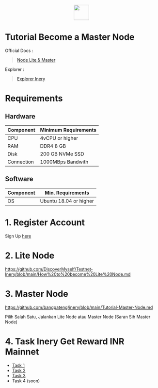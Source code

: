 </p>

<p align="center">
  <img height="50" height="auto" src="https://user-images.githubusercontent.com/38981255/184088981-3f7376ae-7039-4915-98f5-16c3637ccea3.PNG">
</p>

# Tutorial Become a Master Node

Official Docs :
> [Node Lite & Master](https://docs.inery.io/docs/category/lite--master-nodes)

Explorer :
> [Explorer Inery](https://explorer.inery.io/ "Explorer Inery")

# Requirements
## Hardware

|  Component |  Minimum Requirements |
| ------------ | ------------ |
| CPU  | 4vCPU or higher  |
| RAM | DDR4 8 GB  |
| Disk  | 200 GB NVMe SSD |
| Connection | 1000MBps Bandwith |

## Software

| Component | Min. Requirements |
| ------------ | ------------ |
| OS |  Ubuntu 18.04 or higher | 

# 1. Register Account

Sign Up [here](https://testnet.inery.io/dashboard/)

# 2. Lite Node

https://github.com/DiscoverMyself/Testnet-Inery/blob/main/How%20to%20become%20Lite%20Node.md

# 3. Master Node

https://github.com/bangpateng/inery/blob/main/Tutorial-Master-Node.md

Pilih Salah Satu, Jalankan Lite Node atau Master Node (Saran Sih Master Node)

# 4. Task Inery Get Reward INR Mainnet

- [Task 1](https://github.com/bangpateng/inery/blob/main/task1.md "Task 1")
- [Task 2](https://github.com/bangpateng/inery/blob/main/task2.md "Task 2")
- [Task 3](https://github.com/bangpateng/inery/blob/main/task3.md "Task 3")
- Task 4 (soon)
